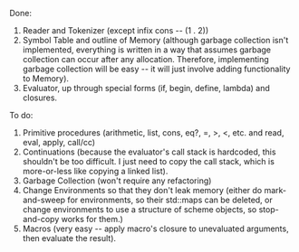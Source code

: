 Done:
1) Reader and Tokenizer (except infix cons -- (1 . 2))
2) Symbol Table and outline of Memory (although garbage collection isn't implemented, everything is written in a way that assumes garbage collection can occur after any allocation. Therefore, implementing garbage collection will be easy -- it will just involve adding functionality to Memory).
3) Evaluator, up through special forms (if, begin, define, lambda) and closures.

To do:
1) Primitive procedures (arithmetic, list, cons, eq?, =, >, <, etc. and read, eval, apply, call/cc)
2) Continuations (because the evaluator's call stack is hardcoded, this shouldn't be too difficult. I just need to copy the call stack, which is more-or-less like copying a linked list).
3) Garbage Collection (won't require any refactoring)
4) Change Environments so that they don't leak memory (either do mark-and-sweep for environments, so their std::maps can be deleted, or change environments to use a structure of scheme objects, so stop-and-copy works for them.)
5) Macros (very easy -- apply macro's closure to unevaluated arguments, then evaluate the result).
